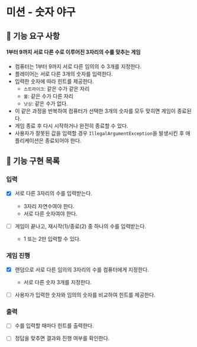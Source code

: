 # 미션 - 숫자 야구

## 🚀 기능 요구 사항

#### 1부터 9까지 서로 다른 수로 이루어진 3자리의 수를 맞추는 게임

- 컴퓨터는 1부터 9까지 서로 다른 임의의 수 3개를 지정한다.
- 플레이어는 서로 다른 3개의 숫자를 입력한다.
- 입력한 숫자에 따라 힌트를 제공한다.
  - `스트라이크`: 같은 수가 같은 자리 
  - `볼`: 같은 수가 다른 자리
  - `낫싱`: 같은 수가 없다.
- 이 같은 과정을 반복하여 컴퓨터가 선택한 3개의 숫자를 모두 맞히면 게임이 종료된다.
- 게임 종료 후 다시 시작하거나 완전히 종료할 수 있다.
- 사용자가 잘못된 값을 입력할 경우 `IllegalArgumentException`을 발생시킨 후 애플리케이션은 종료되어야 한다.

## 🎯 기능 구현 목록

### 입력

- [x] 서로 다른 3자리의 수를 입력받는다.
  - 3자리 자연수여야 한다.
  - 서로 다른 숫자여야 한다.

- [ ] 게임이 끝나고, 재시작(1)/종료(2) 중 하나의 수를 입력받는다. 
  - 1 또는 2만 입력할 수 있다.

### 게임 진행

- [x] 랜덤으로 서로 다른 임의의 3자리의 수를 컴퓨터에게 지정한다.
  - 서로 다른 숫자 3개를 지정한다.

- [ ] 사용자가 입력한 숫자와 임의의 숫자를 비교하여 힌트를 제공한다.

### 출력

- [ ] 수를 입력할 때마다 힌트를 출력한다.

- [ ] 정답을 맞추면 결과와 진행 여부를 확인한다. 

